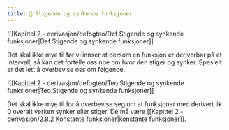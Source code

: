 ```yaml
---
title: 📄 Stigende og synkende funksjoner
---
```

![[Kapittel 2 - derivasjon/defogteo/Def Stigende og synkende funksjoner|Def Stigende og synkende funksjoner]]

Det skal ikke mye til før vi innser at dersom en funksjon er deriverbar på et intervall, så kan det fortelle oss noe om hvor den stiger og synker. Spesielt er det lett å overbevise oss om følgende.

![[Kapittel 2 - derivasjon/defogteo/Teo Stigende og synkende funksjoner|Teo Stigende og synkende funksjoner]]


Det skal ikke mye til for å overbevise seg om at funksjoner med derivert lik 0 overalt verken synker eller stiger. De må være [[Kapittel 2 - derivasjon/2.8.2 Konstante funksjoner|konstante funksjoner]].